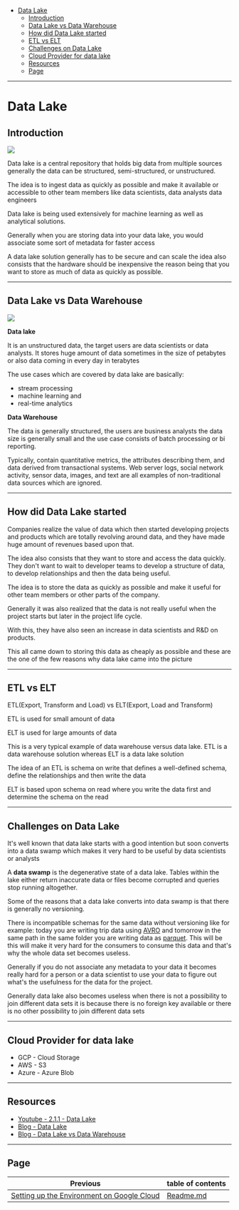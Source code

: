 - [Data Lake](#data-lake)
  - [Introduction](#introduction)
  - [Data Lake vs Data Warehouse](#data-lake-vs-data-warehouse)
  - [How did Data Lake started](#how-did-data-lake-started)
  - [ETL vs ELT](#etl-vs-elt)
  - [Challenges on Data Lake](#challenges-on-data-lake)
  - [Cloud Provider for data lake](#cloud-provider-for-data-lake)
  - [Resources](#resources)
  - [Page](#page)

---

# Data Lake

## Introduction

![](https://i.imgur.com/cd7vjxo.png)

Data lake is a central repository that holds big data from multiple sources generally the data can be structured,
semi-structured, or unstructured.

The idea is to ingest data as quickly as possible and make it available or accessible to other team members like data
scientists, data analysts data engineers

Data lake is being used extensively for machine learning as well as analytical solutions.

Generally when you are storing data into your data lake, you would associate some sort of metadata for faster access

A data lake solution generally has to be secure and can scale the idea also consists that the hardware should be
inexpensive the reason being that you want to store as much of data as quickly as possible.

---

## Data Lake vs Data Warehouse

![](https://i.imgur.com/Vmjpf4n.png)

**Data lake**

It is an unstructured data, the target users are data scientists or data analysts. It stores huge amount of data
sometimes in the size of petabytes or also data coming in every day in terabytes

The use cases which are covered by data lake are basically:

- stream processing
- machine learning and
- real-time analytics

**Data Warehouse**

The data is generally structured, the users are business analysts the data size is generally small and the use case
consists of batch processing or bi reporting.

Typically, contain quantitative metrics, the attributes describing them, and data derived from transactional systems. Web
server logs, social network activity, sensor data, images, and text are all examples of non-traditional data sources
which are ignored.

---

## How did Data Lake started

Companies realize the value of data which then started developing projects and products which are totally revolving
around data, and they have made huge amount of revenues based upon that.

The idea also consists that they want to store and access the data quickly. They don't want to wait to developer teams
to develop a structure of data, to develop relationships and then the data being useful.

The idea is to store the data as quickly as possible and make it useful for other team members or other parts of the
company.

Generally it was also realized that the data is not really useful when the project starts but later in the project life
cycle.

With this, they have also seen an increase in data scientists and R&D on products.

This all came down to storing this data as cheaply as possible and these are the one of the few reasons why data
lake came into the picture

---

## ETL vs ELT

ETL(Export, Transform and Load) vs ELT(Export, Load and Transform)

ETL is used for small amount of data

ELT is used for large amounts of data

This is a very typical example of data warehouse versus data lake. ETL is a data warehouse solution whereas ELT is a
data lake solution

The idea of an ETL is schema on write that defines a well-defined schema, define the relationships and then write the data

ELT is based upon schema on read where you write the data first and determine the schema on the read

---

## Challenges on Data Lake

It's well known that data lake starts with a good intention but soon converts into a data swamp which makes it very hard to be useful by data scientists or analysts

A **data swamp** is the degenerative state of a data lake. Tables within the lake either return inaccurate data or files become corrupted and queries stop running altogether.

Some of the reasons that a data lake converts into data swamp is that there is generally no versioning.

There is incompatible schemas for the same data without versioning like for example: today you are writing trip data using [AVRO](https://avro.apache.org/) and tomorrow in the same path in the same folder you are writing data as [parquet](https://parquet.apache.org/). This will be this will make it very hard for the consumers to consume this data and that's why the whole data set becomes useless.

Generally if you do not associate any metadata to your data it becomes really hard for a person or a data scientist to use your data to figure out what's the usefulness for the data for the project.

Generally data lake also becomes useless when there is not a possibility to join different data sets it is because there is no foreign key available or there is no other possibility to join different data sets

---

## Cloud Provider for data lake

- GCP - Cloud Storage
- AWS - S3
- Azure - Azure Blob

---

## Resources

- [Youtube - 2.1.1 - Data Lake](https://www.youtube.com/watch?v=W3Zm6rjOq70)
- [Blog - Data Lake](https://lakefs.io/blog/data-lakes/)
- [Blog - Data Lake vs Data Warehouse](https://vmblog.com/archive/2022/05/30/7-key-differences-between-data-lake-and-data-warehouse-do-you-need-both.aspx)

---

## Page

| Previous                                                                                          | table of contents      |
|---------------------------------------------------------------------------------------------------|------------------------|
| [Setting up the Environment on Google Cloud](1_4_1_Setting_up_the_Environment_on_Google_Cloud.md) | [Readme.md](README.md) |